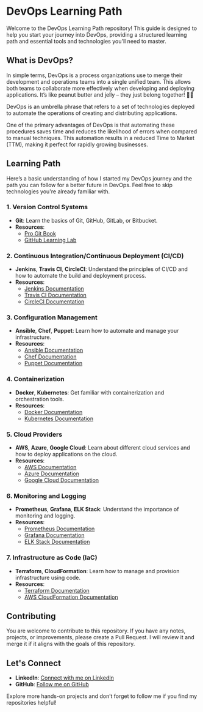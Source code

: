 # DevOps Learning Path

Welcome to the DevOps Learning Path repository! This guide is designed to help you start your journey into DevOps, providing a structured learning path and essential tools and technologies you'll need to master.

## What is DevOps?

In simple terms, DevOps is a process organizations use to merge their development and operations teams into a single unified team. This allows both teams to collaborate more effectively when developing and deploying applications. It’s like peanut butter and jelly – they just belong together! 🥪🥜

DevOps is an umbrella phrase that refers to a set of technologies deployed to automate the operations of creating and distributing applications.

One of the primary advantages of DevOps is that automating these procedures saves time and reduces the likelihood of errors when compared to manual techniques. This automation results in a reduced Time to Market (TTM), making it perfect for rapidly growing businesses.

## Learning Path

Here’s a basic understanding of how I started my DevOps journey and the path you can follow for a better future in DevOps. Feel free to skip technologies you're already familiar with.

### 1. **Version Control Systems**
   - **Git**: Learn the basics of Git, GitHub, GitLab, or Bitbucket.
   - **Resources**:
     - [Pro Git Book](https://git-scm.com/book/en/v2)
     - [GitHub Learning Lab](https://lab.github.com/)

### 2. **Continuous Integration/Continuous Deployment (CI/CD)**
   - **Jenkins**, **Travis CI**, **CircleCI**: Understand the principles of CI/CD and how to automate the build and deployment process.
   - **Resources**:
     - [Jenkins Documentation](https://www.jenkins.io/doc/)
     - [Travis CI Documentation](https://docs.travis-ci.com/)
     - [CircleCI Documentation](https://circleci.com/docs/)

### 3. **Configuration Management**
   - **Ansible**, **Chef**, **Puppet**: Learn how to automate and manage your infrastructure.
   - **Resources**:
     - [Ansible Documentation](https://docs.ansible.com/)
     - [Chef Documentation](https://docs.chef.io/)
     - [Puppet Documentation](https://puppet.com/docs/puppet/)

### 4. **Containerization**
   - **Docker**, **Kubernetes**: Get familiar with containerization and orchestration tools.
   - **Resources**:
     - [Docker Documentation](https://docs.docker.com/)
     - [Kubernetes Documentation](https://kubernetes.io/docs/home/)

### 5. **Cloud Providers**
   - **AWS**, **Azure**, **Google Cloud**: Learn about different cloud services and how to deploy applications on the cloud.
   - **Resources**:
     - [AWS Documentation](https://aws.amazon.com/documentation/)
     - [Azure Documentation](https://docs.microsoft.com/en-us/azure/)
     - [Google Cloud Documentation](https://cloud.google.com/docs)

### 6. **Monitoring and Logging**
   - **Prometheus**, **Grafana**, **ELK Stack**: Understand the importance of monitoring and logging.
   - **Resources**:
     - [Prometheus Documentation](https://prometheus.io/docs/introduction/overview/)
     - [Grafana Documentation](https://grafana.com/docs/grafana/latest/)
     - [ELK Stack Documentation](https://www.elastic.co/what-is/elk-stack)

### 7. **Infrastructure as Code (IaC)**
   - **Terraform**, **CloudFormation**: Learn how to manage and provision infrastructure using code.
   - **Resources**:
     - [Terraform Documentation](https://www.terraform.io/docs/index.html)
     - [AWS CloudFormation Documentation](https://docs.aws.amazon.com/AWSCloudFormation/latest/UserGuide/Welcome.html)

## Contributing

You are welcome to contribute to this repository. If you have any notes, projects, or improvements, please create a Pull Request. I will review it and merge it if it aligns with the goals of this repository.

## Let's Connect

- **LinkedIn**: [Connect with me on LinkedIn](https://www.linkedin.com)
- **GitHub**: [Follow me on GitHub](https://github.com)

Explore more hands-on projects and don’t forget to follow me if you find my repositories helpful!
